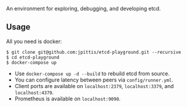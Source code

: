 An environment for exploring, debugging, and developing etcd.

## Usage

All you need is docker:

```
$ git clone git@github.com:jpittis/etcd-playground.git --recursive
$ cd etcd-playground
$ docker-compose up
```

- Use `docker-compose up -d --build` to rebuild etcd from source.
- You can configure latency between peers via `config/runner.yml`.
- Client ports are available on `localhost:2379`, `localhost:3379`, and `localhost:4379`.
- Prometheus is available on `localhost:9090`.
